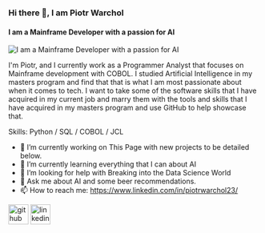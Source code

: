 ### Hi there 👋, I am Piotr Warchol
#### I am a Mainframe Developer with a passion for AI
![I am a Mainframe Developer with a passion for AI](https://media.dev.to/dynamic/image/width=1000,height=420,fit=cover,gravity=auto,format=auto/https%3A%2F%2Fdev-to-uploads.s3.amazonaws.com%2Fuploads%2Farticles%2Fn8qb80cozdu3kpizefle.png)

I'm Piotr, and I currently work as a Programmer Analyst that focuses on Mainframe development with COBOL. I studied Artificial Intelligence in my masters program and find that that is what I am most passionate about when it comes to tech. I want to take some of the software skills that I have acquired in my current job and marry them with the tools and skills that I have acquired in my masters program and use GitHub to help showcase that.

Skills: Python / SQL / COBOL / JCL

- 🔭 I’m currently working on This Page with new projects to be detailed below. 
- 🌱 I’m currently learning everything that I can about AI 
- 🤔 I’m looking for help with Breaking into the Data Science World 
- 💬 Ask me about AI and some beer recommendations. 
- 📫 How to reach me: https://www.linkedin.com/in/piotrwarchol23/ 


[<img src='https://cdn.jsdelivr.net/npm/simple-icons@3.0.1/icons/github.svg' alt='github' height='40'>](https://github.com/PiotrWarchol)  [<img src='https://cdn.jsdelivr.net/npm/simple-icons@3.0.1/icons/linkedin.svg' alt='linkedin' height='40'>](https://www.linkedin.com/in/piotrwarchol23/)  

